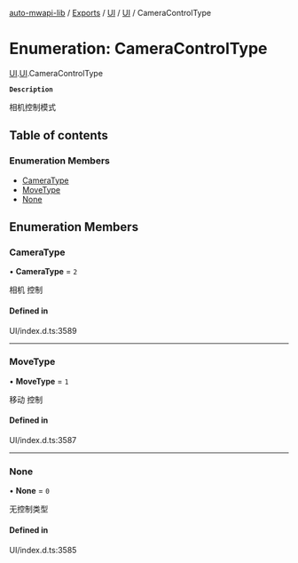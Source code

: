 [auto-mwapi-lib](../README.md) / [Exports](../modules.md) / [UI](../modules/UI.md) / [UI](../modules/UI.UI.md) / CameraControlType

# Enumeration: CameraControlType

[UI](../modules/UI.md).[UI](../modules/UI.UI.md).CameraControlType

**`Description`**

相机控制模式

## Table of contents

### Enumeration Members

- [CameraType](UI.UI.CameraControlType.md#cameratype)
- [MoveType](UI.UI.CameraControlType.md#movetype)
- [None](UI.UI.CameraControlType.md#none)

## Enumeration Members

### CameraType

• **CameraType** = ``2``

相机  控制

#### Defined in

UI/index.d.ts:3589

___

### MoveType

• **MoveType** = ``1``

移动 控制

#### Defined in

UI/index.d.ts:3587

___

### None

• **None** = ``0``

无控制类型

#### Defined in

UI/index.d.ts:3585
